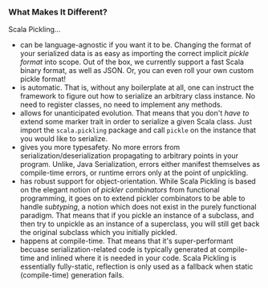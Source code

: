 
### What Makes It Different?

Scala Pickling...

- can be <span class="highlight">language-agnostic</span>
  if you want it to be. Changing the format of
  your serialized data is as easy as importing the correct implicit
  *pickle format* into scope. Out of the box, we currently support a fast
  Scala binary format, as well as JSON. Or, you can even roll your own
  custom pickle format!
- is <span class="highlight">automatic.</span>
  That is, without any boilerplate at all, one can
  instruct the framework to figure out how to serialize an arbitrary class
  instance. No need to register classes, no need to implement any methods.
- <span class="highlight">allows for unanticipated evolution.</span>
  That means that you don't *have to*
  extend some marker trait in order to serialize a given Scala class. Just
  import the `scala.pickling` package and call `pickle` on the instance that
  you would like to serialize.
- gives you more <span class="highlight">typesafety.</span>
  No more errors from serialization/deserialization
  propagating to arbitrary points in your program. Unlike, Java Serialization,
  errors either manifest themselves as compile-time errors, or runtime errors
  only at the point of unpickling.
- has <span class="highlight">robust support for object-orientation.</span>
  While Scala Pickling is based
  on the elegant notion of *pickler combinators* from functional programming,
  it goes on to extend pickler combinators to be able to handle *subtyping*, a
  notion which does not exist in the purely functional paradigm. That means
  that if you pickle an instance of a subclass, and then try to unpickle as an
  instance of a superclass, you will still get back the original subclass which
  you initially pickled.
- <span class="highlight">happens at compile-time.</span>
  That means that it's super-performant becuase
  serialization-related code is typically generated at compile-time and inlined
  where it is needed in your code. Scala Pickling is essentially fully-static,
  reflection is only used as a fallback when static (compile-time) generation fails.

<!--
Most other *automatic* serialization frameworks rely predominantly on runtime
reflection which often has a high runtime cost, or on bytecode rewriting which
isn't typesafe.  Instead, Scala Pickling generates pickling/unpickling code at
compile-time, guaranteeing you fast statically-generated picklers and typesafe
serialization.
 -->